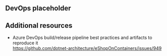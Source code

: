 ## DevOps placeholder

## Additional resources

- Azure DevOps build/release pipeline best practices and artifacts to reproduce it \
  https://github.com/dotnet-architecture/eShopOnContainers/issues/949
